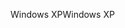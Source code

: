 <span data-ttu-id="71e59-101">Windows XP</span><span class="sxs-lookup"><span data-stu-id="71e59-101">Windows XP</span></span>